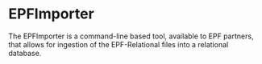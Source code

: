 EPFImporter
===========

The EPFImporter is a command-line based tool, available to EPF partners, that allows for ingestion of the EPF-Relational files into a relational database. 
